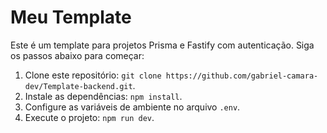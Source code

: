 # Meu Template

Este é um template para projetos Prisma e Fastify com autenticação. Siga os passos abaixo para começar:

1. Clone este repositório: `git clone https://github.com/gabriel-camara-dev/Template-backend.git`.
2. Instale as dependências: `npm install`.
3. Configure as variáveis de ambiente no arquivo `.env`.
4. Execute o projeto: `npm run dev`.